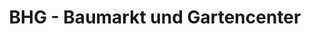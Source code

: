 ---
title: "BHG - Baumarkt und Gartencenter"
url: /luckau/bhg-baumarkt-und-gartencenter/
shop: Baumarkt
---